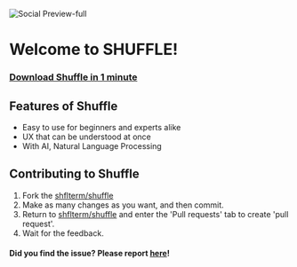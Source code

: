 ![Social Preview-full](https://github.com/shflterm/.github/assets/64053781/503188f9-7eca-4cac-90af-91e8f7583bd5)
# Welcome to SHUFFLE!
### [Download Shuffle in 1 minute](#)
## Features of Shuffle
- Easy to use for beginners and experts alike
- UX that can be understood at once
- With AI, Natural Language Processing

## Contributing to Shuffle
1. Fork the [shflterm/shuffle](https://github.com/shflterm/shuffle)
2. Make as many changes as you want, and then commit.
3. Return to [shflterm/shuffle](https://github.com/shflterm/shuffle) and enter the 'Pull requests' tab to create 'pull request'.
4. Wait for the feedback.

#### Did you find the issue? Please report [here](https://github.com/shflterm/shuffle/issues/new/choose)!
